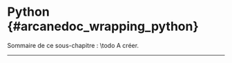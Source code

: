 # Python {#arcanedoc_wrapping_python}


Sommaire de ce sous-chapitre :
\todo A créer.
<!-- 1. \subpage  -->




____

<!-- <div class="section_buttons">
<span class="back_section_button">
\ref arcanedoc_examples
</span>
<span class="next_section_button">
\ref arcanedoc_examples_simple_example_struct
</span>
</div> -->